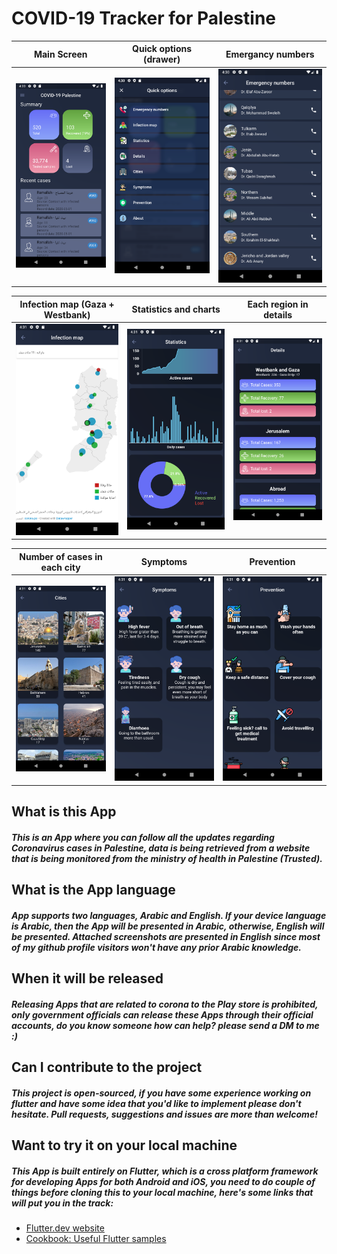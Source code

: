 # COVID-19 Tracker for Palestine


| Main Screen   | Quick options (drawer)    | Emergancy numbers |
| ---   | ---   | ---   |
|![](https://github.com/omzer/covid-19-tracker-APP/blob/master/lib/screenshots/1.png?raw=true)  | ![](https://github.com/omzer/covid-19-tracker-APP/blob/master/lib/screenshots/2.png?raw=true)  | ![](https://github.com/omzer/covid-19-tracker-APP/blob/master/lib/screenshots/3.png?raw=true)  |

| Infection map (Gaza + Westbank)  | Statistics and charts    | Each region in details |
| ---   | ---   | ---   |
|![](https://github.com/omzer/covid-19-tracker-APP/blob/master/lib/screenshots/4.png?raw=true)  | ![](https://github.com/omzer/covid-19-tracker-APP/blob/master/lib/screenshots/5.png?raw=true)  | ![](https://github.com/omzer/covid-19-tracker-APP/blob/master/lib/screenshots/6.png?raw=true)  |

| Number of cases in each city   | Symptoms    | Prevention |
| ---   | ---   | ---   |
|![](https://github.com/omzer/covid-19-tracker-APP/blob/master/lib/screenshots/7.png?raw=true)  | ![](https://github.com/omzer/covid-19-tracker-APP/blob/master/lib/screenshots/8.png?raw=true)  | ![](https://github.com/omzer/covid-19-tracker-APP/blob/master/lib/screenshots/9.png?raw=true)  |

## What is this App
##### This is an App where you can follow all the updates regarding Coronavirus cases in Palestine, data is being retrieved from a website that is being monitored from the ministry of health in Palestine (Trusted).


## What is the App language
##### App supports two languages, Arabic and English. If your device language is Arabic, then the App will be presented in Arabic, otherwise, English will be presented. Attached screenshots are presented in English since most of my github profile visitors won't have any prior Arabic knowledge.

## When it will be released
##### Releasing Apps that are related to corona to the Play store is prohibited, only government officials can release these Apps through their official accounts, do you know someone how can help? please send a DM to me :)

## Can I contribute to the project
##### This project is open-sourced, if you have some experience working on flutter and have some idea that you'd like to implement please don't hesitate. Pull requests, suggestions and issues are more than welcome!

## Want to try it on your local machine
##### This App is built entirely on Flutter, which is a cross platform framework for developing Apps for both Android and iOS, you need to do couple of things before cloning this to your local machine, here's some links that will put you in the track:
- [Flutter.dev website](https://flutter.dev/)
- [Cookbook: Useful Flutter samples](https://flutter.dev/docs/cookbook)
